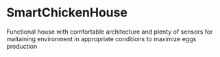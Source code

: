 # SmartChickenHouse
Functional house with comfortable architecture and plenty of sensors for maitaining environment in appropriate conditions to maximize eggs production
